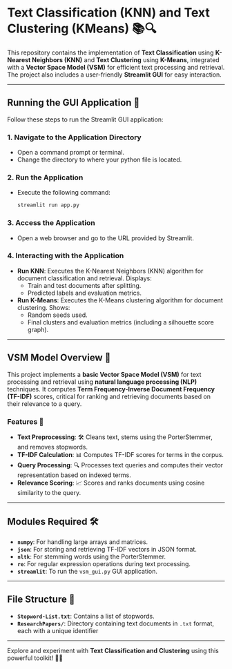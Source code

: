 # Text Classification (KNN) and Text Clustering (KMeans) 📚🔍

This repository contains the implementation of **Text Classification** using **K-Nearest Neighbors (KNN)** and **Text Clustering** using **K-Means**, integrated with a **Vector Space Model (VSM)** for efficient text processing and retrieval. The project also includes a user-friendly **Streamlit GUI** for easy interaction.

---

## Running the GUI Application 🚀

Follow these steps to run the Streamlit GUI application:

### 1. Navigate to the Application Directory
- Open a command prompt or terminal.
- Change the directory to where your python file is located.

### 2. Run the Application
- Execute the following command:
  ```bash
  streamlit run app.py
  ```

### 3. Access the Application
- Open a web browser and go to the URL provided by Streamlit.

### 4. Interacting with the Application
- **Run KNN**: Executes the K-Nearest Neighbors (KNN) algorithm for document classification and retrieval. Displays:
  - Train and test documents after splitting.
  - Predicted labels and evaluation metrics.
- **Run K-Means**: Executes the K-Means clustering algorithm for document clustering. Shows:
  - Random seeds used.
  - Final clusters and evaluation metrics (including a silhouette score graph).

---

## VSM Model Overview 🧠

This project implements a **basic Vector Space Model (VSM)** for text processing and retrieval using **natural language processing (NLP)** techniques. It computes **Term Frequency-Inverse Document Frequency (TF-IDF)** scores, critical for ranking and retrieving documents based on their relevance to a query.

### Features 🌟

- **Text Preprocessing**: 🛠️ Cleans text, stems using the PorterStemmer, and removes stopwords.
- **TF-IDF Calculation**: 📊 Computes TF-IDF scores for terms in the corpus.
- **Query Processing**: 🔍 Processes text queries and computes their vector representation based on indexed terms.
- **Relevance Scoring**: 📈 Scores and ranks documents using cosine similarity to the query.

---

## Modules Required 🛠️

- **`numpy`**: For handling large arrays and matrices.
- **`json`**: For storing and retrieving TF-IDF vectors in JSON format.
- **`nltk`**: For stemming words using the PorterStemmer.
- **`re`**: For regular expression operations during text processing.
- **`streamlit`**: To run the `vsm_gui.py` GUI application.

---

## File Structure 📂

- **`Stopword-List.txt`**: Contains a list of stopwords.
- **`ResearchPapers/`**: Directory containing text documents in `.txt` format, each with a unique identifier

---

Explore and experiment with **Text Classification and Clustering** using this powerful toolkit! 🚀✨
